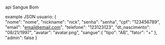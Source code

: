 api Sangue Bom

example JSON usuario:
{	
	"nome": "nome",
    "nickname": "nick",
    "senha": "senha",
    "cpf": "123456789",
    "email": "email@email.com",
    "telefone": "123123123",
    "dt_nascimento": "08/21/1997",
    "avatar": "avatar.png",
    "sangue":{
        "tipo": "AB",
        "fator": "+"
    },
    "admin": false
}